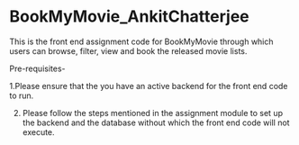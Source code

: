 # BookMyMovie_AnkitChatterjee
This is the front end assignment code for BookMyMovie through which users can browse, filter, view and book the released movie lists.

Pre-requisites-

1.Please ensure that the you have an active backend for the front end code to run.

2. Please follow the steps mentioned in the assignment module to set up the backend and the database without which the front end code will not execute.